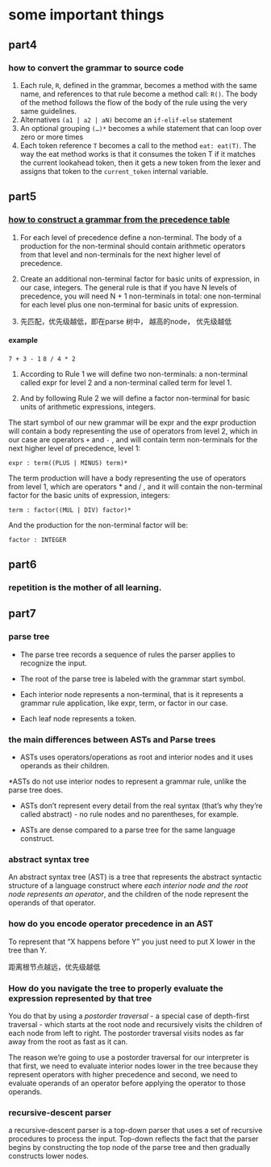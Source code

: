 # some important things 

## part4

### how to convert the grammar to source code

1. Each rule, ``R``, defined in the grammar, becomes a method with the same name, and references to that rule become a method call: ``R()``. The body of the method follows the flow of the body of the rule using the very same guidelines.
2. Alternatives ``(a1 | a2 | aN)`` become an ``if-elif-else`` statement
3. An optional grouping ``(…)*`` becomes a while statement that can loop over zero or more times
4. Each token reference ``T`` becomes a call to the method ``eat: eat(T)``. The way the eat method works is that it consumes the token T if it matches the current lookahead token, then it gets a new token from the lexer and assigns that token to the ``current_token`` internal variable.

## part5

### [how to construct a grammar from the precedence table](https://ruslanspivak.com/lsbasi-part5/)

1. For each level of precedence define a non-terminal. The body of a production for the non-terminal should contain arithmetic operators from that level and non-terminals for the next higher level of precedence.

2. Create an additional non-terminal factor for basic units of expression, in our case, integers. The general rule is that if you have N levels of precedence, you will need N + 1 non-terminals in total: one non-terminal for each level plus one non-terminal for basic units of expression.

3. 先匹配，优先级越低，即在parse 树中， 越高的node， 优先级越低

#### example

``7 + 3 - 1``   `` 8 / 4 * 2 ``

1. According to Rule 1 we will define two non-terminals: a non-terminal called expr for level 2 and a non-terminal called term for level 1. 

2. And by following Rule 2 we will define a factor non-terminal for basic units of arithmetic expressions, integers.

The start symbol of our new grammar will be expr and the expr production will contain a body representing the use of operators from level 2, which in our case are operators ``+`` and ``-`` , and will contain term non-terminals for the next higher level of precedence, level 1:

``expr : term((PLUS | MINUS) term)*``

The term production will have a body representing the use of operators from level 1, which are operators * and / , and it will contain the non-terminal factor for the basic units of expression, integers:

``term : factor((MUL | DIV) factor)*``

And the production for the non-terminal factor will be:

``factor : INTEGER``

## part6

### repetition is the mother of all learning.

## part7

### parse tree

* The parse tree records a sequence of rules the parser applies to recognize the input.

* The root of the parse tree is labeled with the grammar start symbol.

* Each interior node represents a non-terminal, that is it represents a grammar rule application, like expr, term, or factor in our case.

* Each leaf node represents a token.

### the main differences between ASTs and Parse trees

* ASTs uses operators/operations as root and interior nodes and it uses operands as their children.

*ASTs do not use interior nodes to represent a grammar rule, unlike the parse tree does.

* ASTs don’t represent every detail from the real syntax (that’s why they’re called abstract) - no rule nodes and no parentheses, for example.

* ASTs are dense compared to a parse tree for the same language construct.

### abstract syntax tree

An abstract syntax tree (AST) is a tree that represents the abstract syntactic structure of a language construct where *each interior node and the root node represents an operator*, and the children of the node represent the operands of that operator.

### how do you encode operator precedence in an AST

To represent that “X happens before Y” you just need to put X lower in the tree than Y.

距离根节点越远，优先级越低

### How do you navigate the tree to properly evaluate the expression represented by that tree

 You do that by using a *postorder traversal* - a special case of depth-first traversal - which starts at the root node and recursively visits the children of each node from left to right. The postorder traversal visits nodes as far away from the root as fast as it can.

 The reason we’re going to use a postorder traversal for our interpreter is that first, we need to evaluate interior nodes lower in the tree because they represent operators with higher precedence and second, we need to evaluate operands of an operator before applying the operator to those operands. 

### recursive-descent parser

a recursive-descent parser is a top-down parser that uses a set of recursive procedures to process the input. Top-down reflects the fact that the parser begins by constructing the top node of the parse tree and then gradually constructs lower nodes.